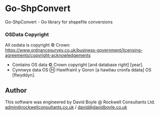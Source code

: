 # Go-ShpConvert
Go-ShpConvert - Go library for shapefile conversions

### OSData Copyright
All osdata is copyright © Crown: https://www.ordnancesurvey.co.uk/business-government/licensing-agreements/copyright-acknowledgements
* Contains OS data © Crown copyright [and database right] [year].
* Cynnwys data OS Ⓗ Hawlfraint y Goron [a hawliau cronfa ddata] OS [flwyddyn].

## Author
This software was engineered by David Boyle @ Rockwell Consultants Ltd.
admin@rockwellconsultants.co.uk / david@davidboyle.co.uk
